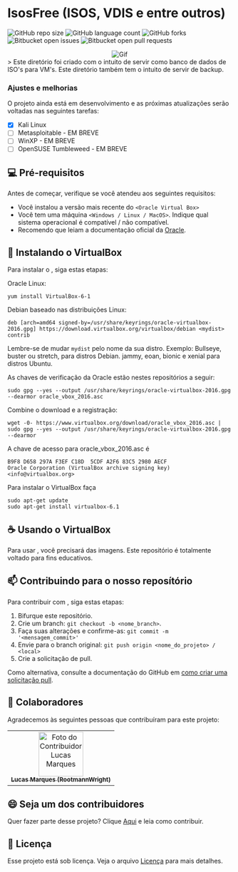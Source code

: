 # IsosFree (ISOS, VDIS e entre outros)

![GitHub repo size](https://img.shields.io/github/repo-size/lucasmarquesdv/README-template?style=for-the-badge)
![GitHub language count](https://img.shields.io/github/languages/count/lucasmarquesdv/README-template?style=for-the-badge)
![GitHub forks](https://img.shields.io/github/forks/lucasmarquesdv/README-template?style=for-the-badge)
![Bitbucket open issues](https://img.shields.io/bitbucket/issues/lucasmarquesdv/README-template?style=for-the-badge)
![Bitbucket open pull requests](https://img.shields.io/bitbucket/pr-raw/lucasmarquesdv/README-template?style=for-the-badge)
<div align="center">
<img src="https://media.giphy.com/media/l1J9qemh1La8b0Rag/giphy.gif" alt="Gif">
</div>
> Este diretório foi criado com o intuito de servir como banco de dados de ISO's para VM's. Este diretório também tem o intuito de servir de backup.

### Ajustes e melhorias

O projeto ainda está em desenvolvimento e as próximas atualizações serão voltadas nas seguintes tarefas:

- [x] Kali Linux
- [ ] Metasploitable - EM BREVE
- [ ] WinXP - EM BREVE
- [ ] OpenSUSE Tumbleweed - EM BREVE

## 💻 Pré-requisitos

Antes de começar, verifique se você atendeu aos seguintes requisitos:

- Você instalou a versão mais recente do `<Oracle Virtual Box>`
- Você tem uma máquina `<Windows / Linux / MacOS>`. Indique qual sistema operacional é compatível / não compatível.
- Recomendo que leiam a documentação oficial da [Oracle](https://www.virtualbox.org/wiki/Documentation).

## 🚀 Instalando o VirtualBox

Para instalar o <VirtualBox>, siga estas etapas:

Oracle Linux:

```
yum install VirtualBox-6-1
```

Debian baseado nas distribuições Linux:

```
deb [arch=amd64 signed-by=/usr/share/keyrings/oracle-virtualbox-2016.gpg] https://download.virtualbox.org/virtualbox/debian <mydist> contrib
```

Lembre-se de mudar `mydist` pelo nome da sua distro. Exemplo: Bullseye, buster ou stretch, para distros Debian. jammy, eoan, bionic e xenial para distros Ubuntu.

As chaves de verificação da Oracle estão nestes repositórios a seguir:

```
sudo gpg --yes --output /usr/share/keyrings/oracle-virtualbox-2016.gpg --dearmor oracle_vbox_2016.asc
```

Combine o download e a registração:

```
wget -0- https://www.virtualbox.org/download/oracle_vbox_2016.asc | sudo gpg --yes --output /usr/share/keyrings/oracle-virtualbox-2016.gpg --dearmor
```

A chave de acesso para oracle_vbox_2016.asc é

```
B9F8 D658 297A F3EF C18D  5CDF A2F6 83C5 2980 AECF
Oracle Corporation (VirtualBox archive signing key) <info@virtualbox.org>
```

Para instalar o VirtualBox faça

```
sudo apt-get update
sudo apt-get install virtualbox-6.1
```

## ☕ Usando o VirtualBox

Para usar <VirtualBox>, você precisará das imagens. Este repositório é totalmente voltado para fins educativos.


## 📫 Contribuindo para o nosso reposítório

Para contribuir com <IsosFree>, siga estas etapas:

1. Bifurque este repositório.
2. Crie um branch: `git checkout -b <nome_branch>`.
3. Faça suas alterações e confirme-as: `git commit -m '<mensagem_commit>'`
4. Envie para o branch original: `git push origin <nome_do_projeto> / <local>`
5. Crie a solicitação de pull.

Como alternativa, consulte a documentação do GitHub em [como criar uma solicitação pull](https://help.github.com/en/github/collaborating-with-issues-and-pull-requests/creating-a-pull-request).

## 🤝 Colaboradores

Agradecemos às seguintes pessoas que contribuíram para este projeto:

<table>
  <tr>
    <td align="center">
      <a href="https://avatars.githubusercontent.com/u/104745874?v=4" title="Lucas Marques">
        <img src="https://avatars.githubusercontent.com/u/104745874?v=4" width="100px;" alt="Foto do Contribuidor Lucas Marques"/><br>
        <sub>
          <b>Lucas Marques (RootmannWright)</b>
        </sub>
      </a>
    </td>
  </tr>
</table>

## 😄 Seja um dos contribuidores

Quer fazer parte desse projeto? Clique [Aqui](CONTRIBUTING.md) e leia como contribuir.

## 📝 Licença

Esse projeto está sob licença. Veja o arquivo [Licença](LICENSE.md) para mais detalhes.